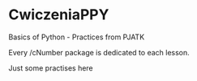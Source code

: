 # CwiczeniaPPY
Basics of Python - Practices from PJATK 

Every /cNumber package is dedicated to each lesson.

Just some practises here
